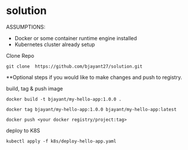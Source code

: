 # solution

ASSUMPTIONS: 

* Docker or some container runtime engine installed
* Kubernetes cluster already setup

Clone Repo

	git clone  https://github.com/bjayant27/solution.git

**Optional steps if you would like to make changes and push to registry.

build, tag & push image

	docker build -t bjayant/my-hello-app:1.0.0 .

	docker tag bjayant/my-hello-app:1.0.0 bjayant/my-hello-app:latest

	docker push <your docker registry/project:tag>

deploy to K8S

	kubectl apply -f k8s/deploy-hello-app.yaml
